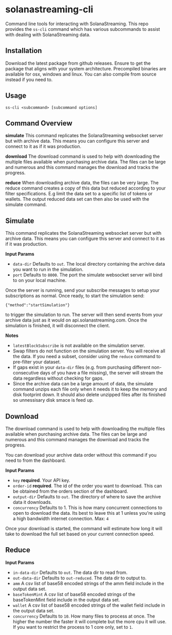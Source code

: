 # solanastreaming-cli

Command line tools for interacting with SolanaStreaming. This repo provides the `ss-cli` command which has various subcommands to assist with dealing with SolanaStreaming data.

## Installation

Download the latest package from github releases. Ensure to get the package that aligns with your system architecture. 
Precompiled binaries are available for osx, windows and linux. 
You can also compile from source instead if you need to.

## Usage
`ss-cli <subcommand> [subcommand options]`

## Command Overview

**simulate**
This command replicates the SolanaStreaming websocket server but with archive data. This means you can configure this server and connect to it as if it was production. 

**download**
The download command is used to help with downloading the multiple files available when purchasing archive data. The files can be large and numerous and this command manages the download and tracks the progress.

**reduce**
When downloading archive data, the files can be very large. The reduce command creates a copy of this data but reduced according to your filter specifications. E.g limit the data set to a specific list of tokens or wallets. The output reduced data set can then also be used with the simulate command.

## Simulate
This command replicates the SolanaStreaming websocket server but with archive data. This means you can configure this server and connect to it as if it was production. 

**Input Params**
- `data-dir` Defaults to `out`. The local directory containing the archive data you want to run in the simulation. 
- `port` Defaults to `8000`. The port the simulate websocket server will bind to on your local machine.

Once the server is running, send your subscribe messages to setup your subscriptions as normal. Once ready, to start the simulation send:
```
{"method":"startSimulation"}
```
to trigger the simulation to run. The server will then send events from your archive data just as it would on api.solanastreaming.com.
Once the simulation is finished, it will disconnect the client. 

**Notes**
- `latestBlockSubscribe` is not available on the simulation server.
- Swap filters do not function on the simulation server. You will receive all the data. If you need a subset, consider using the `reduce` command to pre-filter your dataset.
- If gaps exist in your `data-dir` files (e.g. from purchasing different non-consecutive days of you have a file missing), the server will stream the data regardless without checking for gaps.
- Since the archive data can be a large amount of data, the simulate command unzips each file only when it needs it to keep the memory and disk footprint down. It should also delete unzipped files after its finished so unnessisary disk smace is feed up.


## Download
The download command is used to help with downloading the multiple files available when purchasing archive data. The files can be large and numerous and this command manages the download and tracks the progress.

You can download your archive data order without this command if you need to from the dashboard.

**Input Params**
- `key` **required**. Your API key. 
- `order-id` **required**. The id of the order you want to download. This can be obtained from the orders section of the dashboard.
- `output-dir` Defaults to `out`. The directory of where to save the archive data it downloads. 
- `concurrency` Defaults to 1. This is how many concurrent connections to open to download the data. Its best to leave this at 1 unless you're using a high bandwidth internet connection. Max: `4`

Once your download is started, the command will estimate how long it will take to download the full set based on your current connection speed. 

## Reduce

**Input Params**
- `in-data-dir` Defaults to `out`. The data dir to read from.
- `out-data-dir` Defaults to `out-reduced`. The data dir to output to.
- `amm` A csv list of base58 encoded strings of the amm field include in the output data set.
- `baseTokenMint` A csv list of base58 encoded strings of the baseTokenMint field include in the output data set.
- `wallet` A csv list of base58 encoded strings of the wallet field include in the output data set.
- `concurrency` Defaults to `10`. How many files to process at once. The higher the number the faster it will complete but the more cpu it will use. If you want to restrict the process to 1 core only, set to `1`.